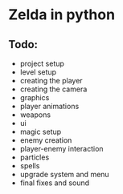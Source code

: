 # Zelda in python

## Todo:

- project setup
- level setup
- creating the player
- creating the camera
- graphics
- player animations
- weapons
- ui
- magic setup
- enemy creation
- player-enemy interaction
- particles
- spells
- upgrade system and menu
- final fixes and sound

